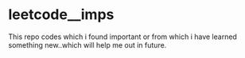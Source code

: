# leetcode__imps

This repo codes which i found important or from which i have learned something new..which will help me out in future.
